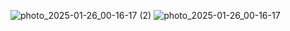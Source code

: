 ![photo_2025-01-26_00-16-17 (2)](https://github.com/user-attachments/assets/b5181a61-fd79-4d26-9224-282e3c430f47)
![photo_2025-01-26_00-16-17](https://github.com/user-attachments/assets/30d3ca44-e066-4b82-a9ae-d580958c915b)

